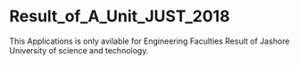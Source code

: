 # Result_of_A_Unit_JUST_2018
This Applications is only avilable for Engineering Faculties Result of Jashore University of science and technology. 
